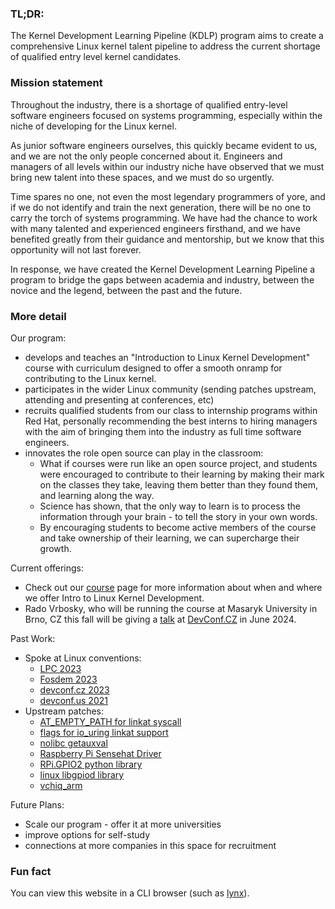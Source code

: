 ### TL;DR:

The Kernel Development Learning Pipeline (KDLP) program aims to create a comprehensive Linux kernel talent pipeline to address the current shortage of qualified entry level kernel candidates. 

### Mission statement

Throughout the industry, there is a shortage of qualified entry-level software engineers focused on systems programming, especially within the niche of developing for the Linux kernel.

As junior software engineers ourselves, this quickly became evident to us, and we are not the only people concerned about it.
Engineers and managers of all levels within our industry niche have observed that we must bring new talent into these spaces, and we must do so urgently.

Time spares no one, not even the most legendary programmers of yore, and if we do not identify and train the next generation,
there will be no one to carry the torch of systems programming.
We have had the chance to work with many talented and experienced engineers firsthand, and we have benefited greatly from their guidance and mentorship, but we know that this opportunity will not last forever.

In response, we have created the Kernel Development Learning Pipeline a program to bridge the gaps between academia and industry, between the novice and the legend, between the past and the future.

### More detail

Our program:

 - develops and teaches an "Introduction to Linux Kernel Development" course with curriculum designed to offer a smooth onramp for contributing to the Linux kernel.
 - participates in the wider Linux community (sending patches upstream, attending and presenting at conferences, etc)
 - recruits qualified students from our class to internship programs within Red Hat, personally recommending the best interns to hiring managers with the aim of bringing them into the industry as full time software engineers.
 - innovates the role open source can play in the classroom:
   - What if courses were run like an open source project, and students were encouraged to contribute to their learning by making their mark on the classes they take, leaving them better than they found them, and learning along the way.
   - Science has shown, that the only way to learn is to process the information through your brain - to tell the story in your own words.
   - By encouraging students to become active members of the course and take ownership of their learning, we can supercharge their growth.

Current offerings:

* Check out our
[course](/course/index)
page for more information about when and where we offer Intro to Linux Kernel Development.
* Rado Vrbosky, who will be running the course at Masaryk University in Brno, CZ this fall
will be giving a
[talk](https://pretalx.com/devconf-cz-2024/talk/XSXKCT/)
at
[DevConf.CZ](https://www.devconf.info/cz/)
in June 2024.

Past Work:

 - Spoke at Linux conventions:
    - [LPC 2023](https://lpc.events/event/17/contributions/1554/)
    - [Fosdem 2023](https://archive.fosdem.org/2023/schedule/event/kdlp_kernel_devel_learning_pipeline/)
    - [devconf.cz 2023](https://devconfcz2023.sched.com/event/1MYmM/kernel-development-learning-pipeline-kdlp)
    - [devconf.us 2021](https://devconfus2021.sched.com/event/lkgk/fedora-linux-for-the-raspberry-pi-platform)
  - Upstream patches:
    - [AT_EMPTY_PATH for linkat syscall](https://lore.kernel.org/all/20231110170615.2168372-1-cmirabil@redhat.com/)
    - [flags for io_uring linkat support](https://lore.kernel.org/all/20231120105545.1209530-1-cmirabil@redhat.com/)
    - [nolibc getauxval](https://lore.kernel.org/all/20240116181147.2230944-1-cmirabil@redhat.com/)
    - [Raspberry Pi Sensehat Driver](https://lore.kernel.org/lkml/20220823174158.45579-1-cmirabil@redhat.com/)
    - [RPi.GPIO2 python library](https://pypi.org/project/RPi.GPIO2/)
    - [linux libgpiod library](https://lore.kernel.org/linux-gpio/20191203192305.31722-1-jsavitz@redhat.com/)
    - [vchiq_arm](https://lore.kernel.org/all/20211014223230.451659-1-mguma@redhat.com/)

Future Plans:

 - Scale our program - offer it at more universities
 - improve options for self-study
 - connections at more companies in this space for recruitment

### Fun fact

You can view this website in a CLI browser (such as [lynx](https://lynx.invisible-island.net/lynx2.8.9/index.html)).
